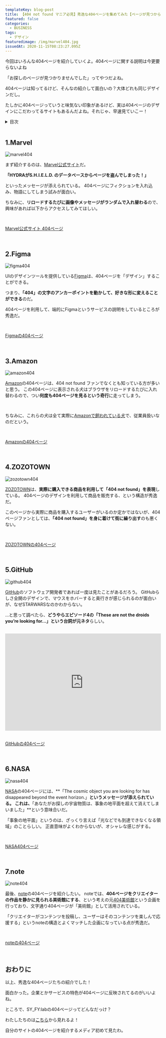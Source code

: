 ```yaml
---
templateKey: blog-post
title: 【404 not found マニア必見】秀逸な404ページを集めてみた【ページが見つからなくて逆に嬉しい】
featured: false
categories:
  - BUSINESS
tags:
  - デザイン
featuredimage: /img/marvel404.jpg
issuedAt: 2020-11-15T08:23:27.095Z
---
```

<div class="talk-left">
  <div class="nanika"></div>
  <div class="serif">
    <p>今回はいろんな404ページを紹介していくよ。404ページに関する説明は今更要らないよね</p>
  </div>
</div>

<div class="talk-right">
  <div class="robo"></div>
  <div class="serif">
    <p>「お探しのページが見つかりませんでした」ってやつだよね。</p>
  </div>
</div>

<div class="talk-left">
  <div class="uma"></div>
  <div class="serif">
    <p>404ページは知ってるけど、そんなの紹介して面白いの？大体どれも同じデザインだし。</p>
  </div>
</div>

<div class="talk-right">
  <div class="nanika"></div>
  <div class="serif">
    <p>たしかに404ページっていうと味気ない印象があるけど、実は404ページのデザインにこだわってるサイトもあるんだよね。それじゃ、早速見ていこー！</p>
  </div>
</div>

<details close><summary>目次</summary>

[1.Marvel](#marvel)

[2.Figma](#figma)

[3.Amazon](#amazon)

[4.ZOZOTOWN](#zozotown)

[5.GitHub](#github)

[6.NASA](#nasa)

[7.note](#note)

[おわりに](#ending)

</details>

<br>

<div id="marvel">

## 1.Marvel

![marvel404](/img/marvel404.jpg "marvel404")

まず紹介するのは、[Marvel公式サイト](https://www.marvel.com/)だ。


**「HYDRAがS.H.I.E.L.D. のデータベースからページを盗んでしまった！」**

といったメッセージが添えられている。
404ページにフィクションを入れ込み、物語にしてしまう試みが面白い。

ちなみに、**リロードするたびに画像やメッセージがランダムで入れ替わる**ので、興味があれば以下からアクセスしてみてほしい。

<br>

[Marvel公式サイト 404ページ](https://www.marvel.com/404)

</div>

<br>

<div id="figma">

## 2.Figma

![figma404](/img/figma404.jpg "figma404")

UIのデザインツールを提供している[Figma](https://www.figma.com/)は、404ページを「デザイン」することができる。

つまり、**「404」の文字のアンカーポイントを動かして、好きな形に変えることができる**のだ。

404ページを利用して、端的にFigmaというサービスの説明をしているところが秀逸だ。

<br>

[Figmaの404ページ](https://www.figma.com/404/)

</div>

<br>

<div id="amazon">

## 3.Amazon

![amazon404](/img/amazon404.jpg "amazon404")

[Amazon](https://www.amazon.com)の404ページは、404 not found ファンでなくとも知っている方が多いと思う。
この404ページに表示される犬はブラウザをリロードするたびに入れ替わるので、つい**何度も404ページを見るという奇行**に走ってしまう。

<br>

ちなみに、これらの犬は全て実際に[Amazonで飼われている犬](https://www.aboutamazon.com/news/workplace/how-much-does-amazon-love-dogs-just-ask-one-of-the-7-000-pups-that-work-here)で、従業員扱いなのだという。


<br>

[Amazonの404ページ](https://www.amazon.com/404)

</div>

<br>

<div id="zozotown">

## 4.ZOZOTOWN

![zozotown404](/img/zozotown404.jpg "zozotown404")

[ZOZOTOWN](https://zozo.jp/)は、**実際に購入できる商品を利用して「404 not found」を表現**している。
404ページのデザインを利用して商品を販売する、という構造が秀逸だ。

このページから実際に商品を購入するユーザーがいるのか定かではないが、404ページファンとしては、**「404 not found」を身に着けて街に繰り出す**のも悪くない。

<br>

[ZOZOTOWNの404ページ](https://zozo.jp/404.html)

</div>

<br>

<div id="github">

## 5.GitHub

![github404](/img/github404.jpg "github404")

[GitHub](https://github.com/)のソフトウェア開発者であれば一度は見たことがあるだろう。
GitHubらしさ全開のデザインで、マウスをホバーすると奥行きが感じられるのが面白いが、なぜSTARWARSなのかわからない。

...と思って調べたら、**どうやらエピソード4の「These are not the droids you’re looking for...」という台詞が元ネタ**らしい。

<br>

<iframe width="100%" height="315" src="https://www.youtube.com/embed/k1rlThKe1qo" frameborder="0" allow="accelerometer; autoplay; clipboard-write; encrypted-media; gyroscope; picture-in-picture" allowfullscreen></iframe>

<br>
<br>

[GitHubの404ページ](https://github.com/404)

</div>

<br>

<div id="nasa">

## 6.NASA

![nasa404](/img/nasa404.jpg "nasa404")

[NASA](https://www.nasa.gov/)の404ページには、**「The cosmic object you are looking for has disappeared beyond the event horizon.」**というメッセージが添えられている。
これは、**「あなたがお探しの宇宙物質は、事象の地平面を超えて消えてしまいました」**という意味合いだ。

「事象の地平面」というのは、ざっくり言えば「光などでも到達できなくなる領域」のことらしい。
正直意味がよくわからないが、オシャレな感じがする。

<br>

[NASA404ページ](https://www.nasa.gov/404/)

</div>

<br>

<div id="note">

## 7.note

![note404](/img/note404.jpg "note404")

最後、[note](https://note.com/)の404ページを紹介したい。
noteでは、**404ページをクリエイターの作品を静かに見られる美術館にする**、という考えの元[404美術館](https://note.com/info/n/nb56ddb9bb070)という企画を行っており、文字通り404ページが「美術館」として活用されている。

「クリエイターがコンテンツを投稿し、ユーザーはそのコンテンツを楽しんで応援する」というnoteの構造とよくマッチした企画になっている点が秀逸だ。

<br>

[noteの404ページ](https://note.com/404.html)

</div>
<br>
<div id="ending">

## おわりに

<div class="talk-left">
  <div class="nanika"></div>
  <div class="serif">
    <p>以上、秀逸な404ページたちの紹介でした！</p>
  </div>
</div>

<div class="talk-right">
  <div class="robo"></div>
  <div class="serif">
    <p>面白かった。企業とかサービスの特色が404ページに反映されてるのがいいよね。</p>
  </div>
</div>

<div class="talk-left">
  <div class="uma"></div>
  <div class="serif">
    <p>ところで、SY_FY:labの404ページってどんなだっけ？</p>
  </div>
</div>

<div class="talk-right">
  <div class="nanika"></div>
  <div class="serif">
    わたしたちのは<a href="https://syfylab.tokyo/404">こちら</a>から見れるよ！
  </div>
</div>

<div class="talk-left">
  <div class="uma"></div>
  <div class="serif">
    <p>自分のサイトの404ページを紹介するメディア初めて見たわ。</p>
  </div>
</div>

</div>